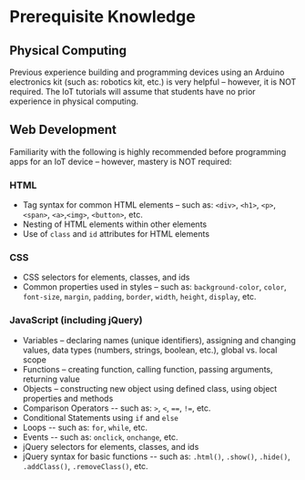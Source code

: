 # Prerequisite Knowledge

## Physical Computing

Previous experience building and programming devices using an Arduino electronics kit \(such as: robotics kit, etc.\) is very helpful – however, it is NOT required. The IoT tutorials will assume that students have no prior experience in physical computing.

## Web Development

Familiarity with the following is highly recommended before programming apps for an IoT device – however, mastery is NOT required:

### HTML

* Tag syntax for common HTML elements – such as: `<div>`, `<h1>`, `<p>`, `<span>`, `<a>`,`<img>`, `<button>`, etc.
* Nesting of HTML elements within other elements
* Use of `class` and `id` attributes for HTML elements

### CSS

* CSS selectors for elements, classes, and ids
* Common properties used in styles – such as: `background-color`, `color`, `font-size`, `margin`, `padding`, `border`, `width`, `height`, `display`, etc.

### JavaScript \(including jQuery\)

* Variables – declaring names \(unique identifiers\), assigning and changing values, data types \(numbers, strings, boolean, etc.\), global vs. local scope
* Functions – creating function, calling function, passing arguments, returning value
* Objects – constructing new object using defined class, using object properties and methods
* Comparison Operators -- such as: `>`, `<`, `==`, `!=`, etc.
* Conditional Statements using `if` and `else`
* Loops -- such as: `for`, `while`, etc.
* Events -- such as: `onclick`, `onchange`, etc.
* jQuery selectors for elements, classes, and ids
* jQuery syntax for basic functions -- such as: `.html()`, `.show()`, `.hide()`, `.addClass()`, `.removeClass()`, etc.



